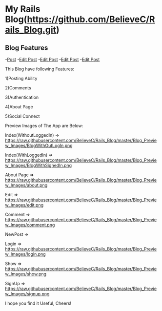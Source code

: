 My Rails Blog(https://github.com/BelieveC/Rails_Blog.git)
===============

Blog Features
-------------
-[Post](https://raw.githubusercontent.com/BelieveC/Rails_Blog/master/Blog_Preview_Images/newpost.png)
-[Edit Post]( https://raw.githubusercontent.com/BelieveC/Rails_Blog/master/Blog_Preview_Images/edit.png)
-[Edit Post]( https://raw.githubusercontent.com/BelieveC/Rails_Blog/master/Blog_Preview_Images/edit.png)
-[Edit Post]( https://raw.githubusercontent.com/BelieveC/Rails_Blog/master/Blog_Preview_Images/edit.png)
-[Edit Post]( https://raw.githubusercontent.com/BelieveC/Rails_Blog/master/Blog_Preview_Images/edit.png)







This Blog have following Features:
	
1)Posting Ability
	
2)Comments

3)Authentication
	
4)About Page
	
5)Social Connect

Preview Images of The App are Below:

Index(WithoutLoggedIn) => https://raw.githubusercontent.com/BelieveC/Rails_Blog/master/Blog_Preview_Images/BlogWithOutLogIn.png

Index(WithLoggedIn) => https://raw.githubusercontent.com/BelieveC/Rails_Blog/master/Blog_Preview_Images/BlogWithSignedIn.png

About Page => https://raw.githubusercontent.com/BelieveC/Rails_Blog/master/Blog_Preview_Images/about.png

Edit => https://raw.githubusercontent.com/BelieveC/Rails_Blog/master/Blog_Preview_Images/edit.png

Comment => https://raw.githubusercontent.com/BelieveC/Rails_Blog/master/Blog_Preview_Images/comment.png

NewPost => 

Login => https://raw.githubusercontent.com/BelieveC/Rails_Blog/master/Blog_Preview_Images/login.png

Show => https://raw.githubusercontent.com/BelieveC/Rails_Blog/master/Blog_Preview_Images/show.png

SignUp => https://raw.githubusercontent.com/BelieveC/Rails_Blog/master/Blog_Preview_Images/signup.png


I hope you find it Useful, Cheers!
